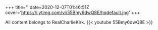+++
title=''
date=2020-12-07T01:46:51Z
cover='https://i.ytimg.com/vi/55Bmy6dwQ8E/hqdefault.jpg'
+++

All content belongs to RealCharlieKirk.
{{< youtube 55Bmy6dwQ8E >}}
